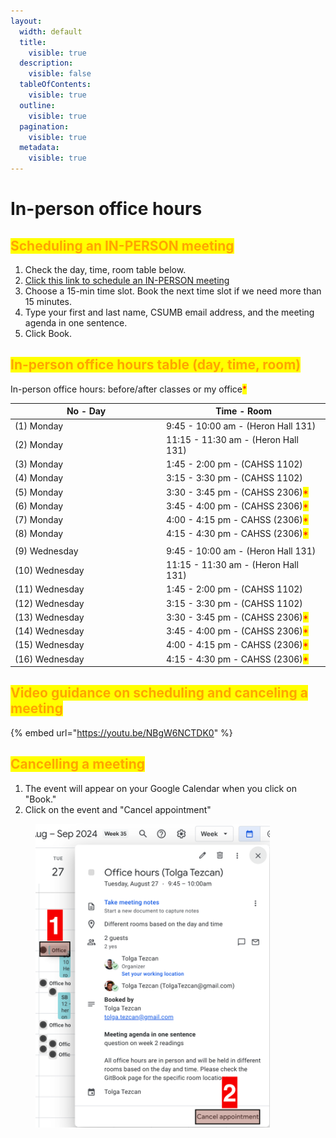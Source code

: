 ```yaml
---
layout:
  width: default
  title:
    visible: true
  description:
    visible: false
  tableOfContents:
    visible: true
  outline:
    visible: true
  pagination:
    visible: true
  metadata:
    visible: true
---
```


# In-person office hours

## <mark style="color:orange;">**Scheduling an IN-PERSON meeting**</mark>

1. Check the day, time, room table below.
2. [Click this link to schedule an IN-PERSON meeting](https://calendar.app.google/ucRY6sLqKPrsMDcp6)
3. Choose a 15-min time slot. Book the next time slot if we need more than 15 minutes.
4. Type your first and last name, CSUMB email address, and the meeting agenda in one sentence.
5. Click Book.

## <mark style="color:orange;">In-person office hours table (day, time, room)</mark>

In-person office hours: before/after classes or my office<mark style="color:red;">\*</mark>

<table data-header-hidden><thead><tr><th width="228.07421875">No - Day</th><th>Time - Room</th></tr></thead><tbody><tr><td>(1) Monday</td><td>9:45 - 10:00 am - (Heron Hall 131)</td></tr><tr><td>(2) Monday</td><td>11:15 - 11:30 am - (Heron Hall 131)</td></tr><tr><td>(3) Monday</td><td>1:45 - 2:00 pm -  (CAHSS 1102)</td></tr><tr><td>(4) Monday</td><td>3:15 - 3:30 pm  - (CAHSS 1102)</td></tr><tr><td>(5) Monday</td><td>3:30 - 3:45 pm - (CAHSS 2306)<mark style="color:red;">*</mark></td></tr><tr><td>​(6) Monday</td><td>​3:45 - 4:00 pm - (CAHSS 2306)<mark style="color:red;">*</mark></td></tr><tr><td>(7) Monday</td><td>4:00 - 4:15 pm - CAHSS (2306)<mark style="color:red;">*</mark></td></tr><tr><td>(8) Monday</td><td>4:15 - 4:30 pm - CAHSS (2306)<mark style="color:red;">*</mark></td></tr><tr><td></td><td></td></tr><tr><td>(9) Wednesday</td><td>9:45 - 10:00 am - (Heron Hall 131)</td></tr><tr><td>(10) Wednesday</td><td>11:15 - 11:30 am - (Heron Hall 131)</td></tr><tr><td>​(11) Wednesday</td><td>​1:45 - 2:00 pm -  (CAHSS 1102)</td></tr><tr><td>(12) Wednesday</td><td>3:15 - 3:30 pm  - (CAHSS 1102)</td></tr><tr><td>(13) Wednesday</td><td>3:30 - 3:45 pm - (CAHSS 2306)<mark style="color:red;">*</mark></td></tr><tr><td>(14) Wednesday</td><td>​3:45 - 4:00 pm - (CAHSS 2306)<mark style="color:red;">*</mark></td></tr><tr><td>(15) Wednesday</td><td>4:00 - 4:15 pm - CAHSS (2306)<mark style="color:red;">*</mark></td></tr><tr><td>​(16) Wednesday</td><td>​4:15 - 4:30 pm - CAHSS (2306)<mark style="color:red;">*</mark></td></tr></tbody></table>

## <mark style="color:orange;">**Video guidance on scheduling and canceling a meeting**</mark>

{% embed url="https://youtu.be/NBgW6NCTDK0" %}

## <mark style="color:orange;">**Cancelling a meeting**</mark>

1. The event will appear on your Google Calendar when you click on "Book."
2. Click on the event and "Cancel appointment"

<figure><img src="../../../.gitbook/assets/image (82).png" alt="" width="375"><figcaption></figcaption></figure>
